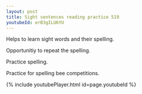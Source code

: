 ```yaml
---
layout: post
title: Sight sentences reading practice 519
youtubeId: erB3gILU6YU
---
```

 
 
Helps to learn sight words and their spelling.

Opportunitiy to repeat the spelling. 

Practice spelling. 
 
Practice for spelling bee competitions. 
 
{% include youtubePlayer.html id=page.youtubeId %}
 
 
